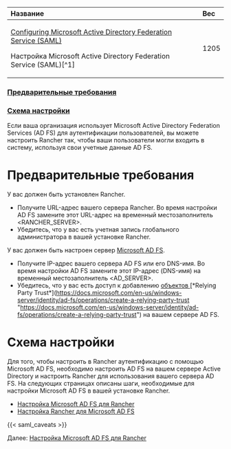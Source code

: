 ﻿


|**Название**|**Вес**|
| :- | :- |
|<p>[Configuring Microsoft Active Directory Federation Service (SAML)](https://github.com/rancher/docs/blob/master/content/rancher/v2.6/en/admin-settings/authentication/microsoft-adfs/_index.md "https://github.com/rancher/docs/blob/master/content/rancher/v2.6/en/admin-settings/authentication/microsoft-adfs/_index.md") </p><p>Настройка Microsoft Active Directory Federation Service (SAML)[^1]</p>|1205|


### [Предварительные требования](https://github.com/markizz01/test/blob/main/ru/microsoft-adfs/Настройка%20Microsoft%20Active%20Directory%20Federation%20Service%20(SAML).md#предварительные-требования-1)

### [Схема настройки](https://github.com/markizz01/test/blob/main/ru/microsoft-adfs/Настройка%20Microsoft%20Active%20Directory%20Federation%20Service%20(SAML).md#схема-настройки-1)

Если ваша организация использует Microsoft Active Directory Federation Services (AD FS) для аутентификации пользователей, вы можете настроить Rancher так, чтобы ваши пользователи могли входить в систему, используя свои учетные данные AD FS.
# Предварительные требования
У вас должен быть установлен Rancher.

- Получите URL-адрес вашего сервера Rancher. Во время настройки AD FS замените этот URL-адрес на временный местозаполнитель <RANCHER\_SERVER>.
- Убедитесь, что у вас есть учетная запись глобального администратора в вашей установке Rancher.

У вас должен быть настроен сервер [Microsoft AD FS](https://docs.microsoft.com/en-us/windows-server/identity/active-directory-federation-services "https://docs.microsoft.com/en-us/windows-server/identity/active-directory-federation-services").

- Получите IP-адрес вашего сервера AD FS или его DNS-имя. Во время настройки AD FS замените этот IP-адрес (DNS-имя) на временный местозаполнитель <AD\_SERVER>.
- Убедитесь, что у вас есть доступ к добавлению [объектов ](https://docs.microsoft.com/en-us/windows-server/identity/ad-fs/operations/create-a-relying-party-trust "https://docs.microsoft.com/en-us/windows-server/identity/ad-fs/operations/create-a-relying-party-trust")[*Relying Party Trust*](https://docs.microsoft.com/en-us/windows-server/identity/ad-fs/operations/create-a-relying-party-trust "https://docs.microsoft.com/en-us/windows-server/identity/ad-fs/operations/create-a-relying-party-trust") на вашем сервере AD FS.
# Схема настройки
  Для того, чтобы настроить в Rancher аутентификацию с помощью Microsoft AD FS, необходимо настроить AD FS на вашем сервере Active Directory и настроить Rancher для использования вашего сервера AD FS. На следующих страницах описаны шаги, необходимые для настройки Microsoft AD FS в вашей установке Rancher.

- [Настройка Microsoft AD FS для Rancher](https://github.com/markizz01/test/blob/main/ru/microsoft-adfs/microsoft-adfs-setup/1.%20Настройка%20Microsoft%20AD%20FS%20для%20Rancher.md)
- [Настройка Rancher для Microsoft AD FS](https://github.com/markizz01/test/blob/main/ru/microsoft-adfs/rancher-adfs-setup/2.%20Настройка%20Rancher%20для%20Microsoft%20AD%20FS.md)

{{< saml\_caveats >}}

Далее: [Настройка Microsoft AD FS для Rancher](https://github.com/markizz01/test/blob/main/ru/microsoft-adfs/microsoft-adfs-setup/1.%20Настройка%20Microsoft%20AD%20FS%20для%20Rancher.md)


